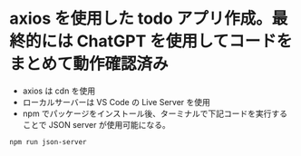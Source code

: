 # axios を使用した todo アプリ作成。最終的には ChatGPT を使用してコードをまとめて動作確認済み

[参考記事1]: (https://www.i-ryo.com/entry/2020/08/13/205750)
[参考記事2]: (https://www.to-r.net/media/json-server/)
[参考動画]: (https://www.youtube.com/watch?v=y0kPrFjfggk)

- axios は cdn を使用
- ローカルサーバーは VS Code の Live Server を使用
- npm でパッケージをインストール後、ターミナルで下記コードを実行することで JSON server が使用可能になる。

```
npm run json-server
```
